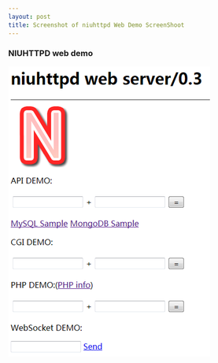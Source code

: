 ```yaml
---
layout: post
title: Screenshot of niuhttpd Web Demo ScreenShoot
---
```


### NIUHTTPD web demo

![NIUHTTPD web demo](/screenshot/niuhttpd_webdemo.png)

